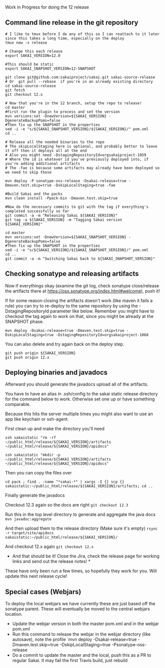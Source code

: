 Work in Progress for doing the 12 release

## Command line release in the git repository

```
# I like to tmux before I do any of this so I can reattach to it later since this takes a long time, especially on the deploy
tmux new -s release

# Change this each release
export SAKAI_VERSION=12.0

#This should be static
export SAKAI_SNAPSHOT_VERSION=12-SNAPSHOT

git clone git@github.com:sakaiproject/sakai.git sakai-source-release
# Or  git pull --rebase  if you're in an already existing directory
cd sakai-source-release
git fetch
git checkout 12.x

# Now that you're in the 12 branch, setup the repo to release!
cd master
#First run the plugin to process and set the version
mvn versions:set -DnewVersion=${SAKAI_VERSION} -DgenerateBackupPoms=false
#Then fix up the SNAPSHOT in the properties
sed -i -e "s/${SAKAI_SNAPSHOT_VERSION}/${SAKAI_VERSION}/" pom.xml
cd ..

# Release all the needed binaries to the repo
# The skipLocalStaging here is optional, and probably better to leave it off then it deploys all at the end
# Also you might need -DstagingRepositoryId=orgsakaiproject-1059
# Where the id is whatever id you've previously deployed into, if you're adding additional artifacts
# The -fae is because some artifacts may already have been deployed so we need to skip those

mvn deploy -P sonatype-oss-release -Dsakai-release=true -Dmaven.test.skip=true -DskipLocalStaging=true -fae

#Build Sakai and the packs
mvn clean install -Ppack-bin -Dmaven.test.skip=true

#Now do the necessary commits to git with the tag if everything's completed successfully so far
git commit -a -m "Releasing Sakai ${SAKAI_VERSION}"
git tag -a ${SAKAI_VERSION} -m "Tagging Sakai version ${SAKAI_VERSION}"

cd master
mvn versions:set -DnewVersion=${SAKAI_SNAPSHOT_VERSION} -DgenerateBackupPoms=false
#Then fix up the SNAPSHOT in the properties
sed -i -e "s/${SAKAI_VERSION}/${SAKAI_SNAPSHOT_VERSION}/" pom.xml 
cd ..
git commit -a -m "Switching Sakai back to ${SAKAI_SNAPSHOT_VERSION}"
```

## Checking sonatype and releasing artifacts

Now if everythings okay (examine the git log, check sonatype close/release the artifacts there at https://oss.sonatype.org/index.html#welcome), push it!

If for some reason closing the artifacts doesn't work (like maven it fails a rule) you can try to re-deploy to the same repository by using the -DstagingRepositoryId parameter like below. Remember you might have to checkout the tag again to work on that, since you might be already at the SNAPSHOT phase.

```
mvn deploy -Dsakai-release=true -Dmaven.test.skip=true -DskipLocalStaging=true -DstagingRepositoryId=orgsakaiproject-1068
```

You can also delete and try again back on the deploy step.

```
git push origin ${SAKAI_VERSION}
git push origin 12.x

```

## Deploying binaries and javadocs

Afterward you should generate the javadocs upload all of the artifacts.

You have to have an alias in .ssh/config to the sakai static release directory for the command below to work. Otherwise set one up or have something comparable.

Because this hits the server multiple times you might also want to use an app like keychain or ssh-agent.

First clean up and make the directory you'll need

`ssh sakaistatic "rm -rf ~/public_html/release/${SAKAI_VERSION}/artifacts ~/public_html/release/${SAKAI_VERSION}/apidocs"` 

`ssh sakaistatic "mkdir -p ~/public_html/release/${SAKAI_VERSION}/artifacts ~/public_html/release/${SAKAI_VERSION}/apidocs"` 

Then you can copy the files over

`cd pack ; find . -name "*sakai-*" | xargs -I {} scp {} sakaistatic:~/public_html/release/${SAKAI_VERSION}/artifacts; cd ..`

Finally generate the javadocs

Checkout 12.3 again so the docs are right
`git checkout 12.3`

Run this in the top level directory to generate and aggregate the java docs
`mvn javadoc:aggregate`

And then upload them to the release directory (Make sure it's empty)
`rsync -r target/site/apidocs sakaistatic:~/public_html/release/${SAKAI_VERSION}/`

And checkout 12.x again
`git checkout 12.x`

* And that should be it! Close the Jira, check the release page for working links and send out the release notes! *

These have only been run a few times, so hopefully they work for you. Will update this next release cycle!

## Special cases (Webjars)

To deploy the local webjars we have currently these are just based off the sonatype parent. These will eventually be moved to the central webjars location.
* Update the webjar version in both the master pom.xml and in the webjar pom.xml
* Run this command to release the webjar in the webjar directory (like autosave), note the profile
`mvn deploy -Dsakai-release=true -Dmaven.test.skip=true -DskipLocalStaging=true -Psonatype-oss-release
* Do a commit to update the master and the local, push this as a PR to regular Sakai. It may fail the first Travis build, just rebuild
